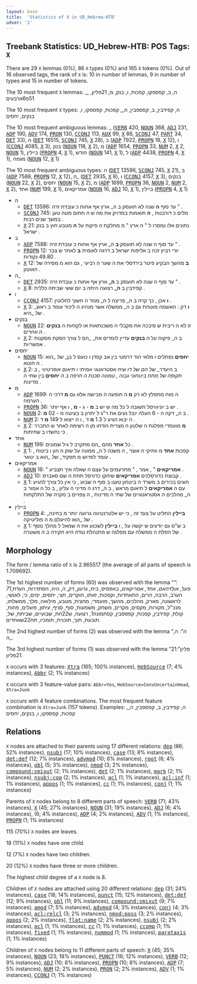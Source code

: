 ```yaml
---
layout: base
title:  'Statistics of X in UD_Hebrew-HTB'
udver: '2'
---
```


## Treebank Statistics: UD_Hebrew-HTB: POS Tags: `X`

There are 29 `X` lemmas (0%), 86 `X` types (0%) and 165 `X` tokens (0%).
Out of 16 observed tags, the rank of `X` is: 10 in number of lemmas, 9 in number of types and 15 in number of tokens.

The 10 most frequent `X` lemmas: _, ה, ב, קפספקו, קפכות, ו, בנק, מ, 21פליון, 51פ6ארבעים

The 10 most frequent `X` types:  ה, קפידבין, ב, קפספבין, ה_, קפכות, קפספקו, ו, בנקים, יחסים

The 10 most frequent ambiguous lemmas: _ (<tt><a href="he_htb-pos-VERB.html">VERB</a></tt> 420, <tt><a href="he_htb-pos-NOUN.html">NOUN</a></tt> 368, <tt><a href="he_htb-pos-ADJ.html">ADJ</a></tt> 231, <tt><a href="he_htb-pos-ADP.html">ADP</a></tt> 190, <tt><a href="he_htb-pos-ADV.html">ADV</a></tt> 174, <tt><a href="he_htb-pos-PRON.html">PRON</a></tt> 130, <tt><a href="he_htb-pos-CCONJ.html">CCONJ</a></tt> 113, <tt><a href="he_htb-pos-AUX.html">AUX</a></tt> 99, <tt><a href="he_htb-pos-X.html">X</a></tt> 86, <tt><a href="he_htb-pos-SCONJ.html">SCONJ</a></tt> 47, <tt><a href="he_htb-pos-PART.html">PART</a></tt> 34, <tt><a href="he_htb-pos-DET.html">DET</a></tt> 33), ה (<tt><a href="he_htb-pos-DET.html">DET</a></tt> 16515, <tt><a href="he_htb-pos-SCONJ.html">SCONJ</a></tt> 745, <tt><a href="he_htb-pos-X.html">X</a></tt> 28), ב (<tt><a href="he_htb-pos-ADP.html">ADP</a></tt> 7922, <tt><a href="he_htb-pos-PROPN.html">PROPN</a></tt> 18, <tt><a href="he_htb-pos-X.html">X</a></tt> 12), ו (<tt><a href="he_htb-pos-CCONJ.html">CCONJ</a></tt> 4085, <tt><a href="he_htb-pos-X.html">X</a></tt> 3), בנק (<tt><a href="he_htb-pos-NOUN.html">NOUN</a></tt> 118, <tt><a href="he_htb-pos-X.html">X</a></tt> 2), מ (<tt><a href="he_htb-pos-ADP.html">ADP</a></tt> 1654, <tt><a href="he_htb-pos-PROPN.html">PROPN</a></tt> 33, <tt><a href="he_htb-pos-NUM.html">NUM</a></tt> 2, <tt><a href="he_htb-pos-X.html">X</a></tt> 2, <tt><a href="he_htb-pos-NOUN.html">NOUN</a></tt> 1), ביילין (<tt><a href="he_htb-pos-PROPN.html">PROPN</a></tt> 4, <tt><a href="he_htb-pos-X.html">X</a></tt> 1), חודש (<tt><a href="he_htb-pos-NOUN.html">NOUN</a></tt> 141, <tt><a href="he_htb-pos-X.html">X</a></tt> 1), ל (<tt><a href="he_htb-pos-ADP.html">ADP</a></tt> 4438, <tt><a href="he_htb-pos-PROPN.html">PROPN</a></tt> 4, <tt><a href="he_htb-pos-X.html">X</a></tt> 1), מגמה (<tt><a href="he_htb-pos-NOUN.html">NOUN</a></tt> 12, <tt><a href="he_htb-pos-X.html">X</a></tt> 1)

The 10 most frequent ambiguous types:  ה (<tt><a href="he_htb-pos-DET.html">DET</a></tt> 13596, <tt><a href="he_htb-pos-SCONJ.html">SCONJ</a></tt> 745, <tt><a href="he_htb-pos-X.html">X</a></tt> 21), ב (<tt><a href="he_htb-pos-ADP.html">ADP</a></tt> 7588, <tt><a href="he_htb-pos-PROPN.html">PROPN</a></tt> 12, <tt><a href="he_htb-pos-X.html">X</a></tt> 12), ה_ (<tt><a href="he_htb-pos-DET.html">DET</a></tt> 2935, <tt><a href="he_htb-pos-X.html">X</a></tt> 8), ו (<tt><a href="he_htb-pos-CCONJ.html">CCONJ</a></tt> 4157, <tt><a href="he_htb-pos-X.html">X</a></tt> 3), בנקים (<tt><a href="he_htb-pos-NOUN.html">NOUN</a></tt> 22, <tt><a href="he_htb-pos-X.html">X</a></tt> 2), יחסים (<tt><a href="he_htb-pos-NOUN.html">NOUN</a></tt> 15, <tt><a href="he_htb-pos-X.html">X</a></tt> 2), מ (<tt><a href="he_htb-pos-ADP.html">ADP</a></tt> 1699, <tt><a href="he_htb-pos-PROPN.html">PROPN</a></tt> 36, <tt><a href="he_htb-pos-NOUN.html">NOUN</a></tt> 2, <tt><a href="he_htb-pos-NUM.html">NUM</a></tt> 2, <tt><a href="he_htb-pos-X.html">X</a></tt> 2), אחד (<tt><a href="he_htb-pos-NUM.html">NUM</a></tt> 199, <tt><a href="he_htb-pos-X.html">X</a></tt> 1), אמריקאים (<tt><a href="he_htb-pos-NOUN.html">NOUN</a></tt> 16, <tt><a href="he_htb-pos-ADJ.html">ADJ</a></tt> 10, <tt><a href="he_htb-pos-X.html">X</a></tt> 1), ביילין (<tt><a href="he_htb-pos-PROPN.html">PROPN</a></tt> 4, <tt><a href="he_htb-pos-X.html">X</a></tt> 1)


* ה
  * <tt><a href="he_htb-pos-DET.html">DET</a></tt> 13596: עד סוף <b>ה</b> שנה לא תועסק ב ה_ ארץ אף אחות כ עובדת זרה " .
  * <tt><a href="he_htb-pos-SCONJ.html">SCONJ</a></tt> 745: מלים כ דורבנות , <b>ה</b> תואמות במדויק את מה ש ה חתום מטה טען במשך שנים רבות .
  * <tt><a href="he_htb-pos-X.html">X</a></tt> 21: נתונים אלו נמסרו ל " ה ארץ " מ מחלקת ה פיקוח על <b>ה</b> מטבע חוץ ב בנק ישראל .
* ב
  * <tt><a href="he_htb-pos-ADP.html">ADP</a></tt> 7588: עד סוף ה שנה לא תועסק <b>ב</b> ה_ ארץ אף אחות כ עובדת זרה " .
  * <tt><a href="he_htb-pos-PROPN.html">PROPN</a></tt> 12: יורי רביץ זכה ב אליפות ישראל ב דרגה לאומית <b>ב</b> לאחר ש צבר 49.80 נקודות .
  * <tt><a href="he_htb-pos-X.html">X</a></tt> 12: <b>ב</b> מהשך הבקיע פיטר בירדסלי את ה שער ה רביעי , גם הוא מ מסירה של האוטון .
* ה_
  * <tt><a href="he_htb-pos-DET.html">DET</a></tt> 2935: עד סוף ה שנה לא תועסק ב <b>ה_</b> ארץ אף אחות כ עובדת זרה " .
  * <tt><a href="he_htb-pos-X.html">X</a></tt> 8: קפידבין ב <b>ה_</b> רצועה היתה ב יום ששי שביתה כללית .
* ו
  * <tt><a href="he_htb-pos-CCONJ.html">CCONJ</a></tt> 4157: <b>ו</b> אכן , כך קרה ב ה_ פריצה ל ה_ מנזר ה חשוך לחלוטין .
  * <tt><a href="he_htb-pos-X.html">X</a></tt> 3: <b>ו</b> דק : האשמה מוטחת גם ב ה_ ממשלה אשר מנהיג ה ליכוד עומד ב ראש_ _של_ _היא .
* בנקים
  * <tt><a href="he_htb-pos-NOUN.html">NOUN</a></tt> 22: זו לא ה ריבית ש סיבכה את מקבלי ה משכנתאות או לקוחות ה <b>בנקים</b> ה אחרים .
  * <tt><a href="he_htb-pos-X.html">X</a></tt> 2: ב ה_ פיקוח על ה <b>בנקים</b> עדיין לומדים את_ _הם ל צורך הסקת מסקנות אפשריות .
* יחסים
  * <tt><a href="he_htb-pos-NOUN.html">NOUN</a></tt> 15: <b>יחסים</b> נפתלים ו מלאי הוד דרמטי בין אב קפדן ו כועס ל בן_ _של_ _הוא ה חוטא .
  * <tt><a href="he_htb-pos-X.html">X</a></tt> 2: ב היעדר_ _של_ _הם של דו שיח אסטראטגי אמיתי ו תיאום אופרטיווי , ב תקופה של מתח ביטחוני גבוה , טמונה סכנת ה חרפה ב ה_ <b>יחסים</b> בין שתי ה מדינות .
* מ
  * <tt><a href="he_htb-pos-ADP.html">ADP</a></tt> 1699: ה מוח מתפלץ לא רק <b>מ</b> ה תופעה ה מבישה אלא גם <b>מ</b> דרכי ה הערמה .
  * <tt><a href="he_htb-pos-PROPN.html">PROPN</a></tt> 36: יש ב יוניוורסל תשובה ל כל מה ש יש ב <b>מ</b> - ג - <b>מ</b> , ו אף יותר .
  * <tt><a href="he_htb-pos-NOUN.html">NOUN</a></tt> 2: ב ה_ דקה ה - 6 העלה יובל נעים את ר"ג ל יתרון ב בעיטה מ - 02 <b>מ</b> .
  * <tt><a href="he_htb-pos-NUM.html">NUM</a></tt> 2: ה יבוא הגיע ל 1.3 <b>מ</b> ד , ו ה ייצוא ל 149 <b>מ</b> ד .
  * <tt><a href="he_htb-pos-X.html">X</a></tt> 2: <b>מ</b> מועמדי מפלגת ה שלטון ה מצרית הודחו מן ה רשימה לאחר ש התברר כי נחשדו ב שחיתות .
* אחד
  * <tt><a href="he_htb-pos-NUM.html">NUM</a></tt> 199: כל <b>אחד</b> מהם _הם מתקרב ל גיל שמונים .
  * <tt><a href="he_htb-pos-X.html">X</a></tt> 1: קפכות <b>אחד</b> מ וותיקי ה אוצר , ה משנה ל ה_ ממונה על שוק ה הון ו ביטוח , עומד לפרוש מ תפקיד_ _של_ _הוא ב ינואר .
* אמריקאים
  * <tt><a href="he_htb-pos-NOUN.html">NOUN</a></tt> 16: " <b>אמריקאים</b> " , אמר , " מתרעמים על עצם ה שאלה איך תצביע .
  * <tt><a href="he_htb-pos-ADJ.html">ADJ</a></tt> 10: קבוצת כדורסלנים <b>אמריקאים</b> שיחקו כדורסל תחת ה שם סאברס .
  * <tt><a href="he_htb-pos-X.html">X</a></tt> 1: חוגים בכירים ב משרד ה ביטחון טענו ב סוף ה שבוע , כי אין כל צורך להגיע עם ה <b>אמריקאים</b> ל תיאום מראש , ב ה_ דרג ה מדיני ה עליון , ב כל ה אמור ב ה_ מהלכים ה אסטראטגיים של שתי ה מדינות , ה צפויים ב מקרה של התלקחות .
* ביילין
  * <tt><a href="he_htb-pos-PROPN.html">PROPN</a></tt> 4: <b>ביילין</b> החליט על צעד זה , כי יש אלטרנטיווה גרועה יותר מ בחינה_ _של_ _הוא להיעלם מ ה פוליטיקה .
  * <tt><a href="he_htb-pos-X.html">X</a></tt> 1: ב ש"ס גם יודעים ש יקשה על , ו <b>ביילין</b> לשכנע את ה שמאל ל מהלך נוסף של הפלת ה ממשלה עם מפלגה ש מתנהלת נגדה _היא חקירה ב ה_ משטרה .

## Morphology

The form / lemma ratio of `X` is 2.965517 (the average of all parts of speech is 1.709692).

The 1st highest number of forms (60) was observed with the lemma “_”: 71פעל, אולדהאם, אחד, אמריקאים, באפסיס, בית, גרעון, דק, ה_, היה, הסתדרות, העדת, הערב, הרבה, הרים, התאחדות, וקפכות, זאתו, חוקרים, חצי, יחסים, ימים, כי, לאנשי, לראשונה, מארק, מהלכים, מהשך, מועמדי, מחצית, מטבע, מילואה, מלך, ממשלתו, מנכ"ל, מקורות, מקסים, מקרים, משחק, משמעות, סוף, סניף, עיתון, פועלים, פחות, קולת, קפידבין, קפכות, קפספבין, קפתמונה1, רצועה, ש22חת, שבועיים, שביתת, של, תובעת, תוך, תוכנית, תומכיו, תח22שאחדים.

The 2nd highest number of forms (2) was observed with the lemma “ה”: ה, ה_.

The 3rd highest number of forms (1) was observed with the lemma “21פליון”: 21פליון.

`X` occurs with 3 features: <tt><a href="he_htb-feat-Xtra.html">Xtra</a></tt> (165; 100% instances), <tt><a href="he_htb-feat-HebSource.html">HebSource</a></tt> (7; 4% instances), <tt><a href="he_htb-feat-Abbr.html">Abbr</a></tt> (2; 1% instances)

`X` occurs with 3 feature-value pairs: `Abbr=Yes`, `HebSource=ConvUncertainHead`, `Xtra=Junk`

`X` occurs with 4 feature combinations.
The most frequent feature combination is `Xtra=Junk` (157 tokens).
Examples: ה, קפידבין, ב, קפספבין, ה_, קפכות, קפספקו, ו, בנקים, יחסים


## Relations

`X` nodes are attached to their parents using 17 different relations: <tt><a href="he_htb-dep-dep.html">dep</a></tt> (86; 52% instances), <tt><a href="he_htb-dep-nsubj.html">nsubj</a></tt> (17; 10% instances), <tt><a href="he_htb-dep-case.html">case</a></tt> (13; 8% instances), <tt><a href="he_htb-dep-det-def.html">det:def</a></tt> (12; 7% instances), <tt><a href="he_htb-dep-advmod.html">advmod</a></tt> (10; 6% instances), <tt><a href="he_htb-dep-root.html">root</a></tt> (6; 4% instances), <tt><a href="he_htb-dep-obl.html">obl</a></tt> (5; 3% instances), <tt><a href="he_htb-dep-nmod.html">nmod</a></tt> (3; 2% instances), <tt><a href="he_htb-dep-compound-smixut.html">compound:smixut</a></tt> (2; 1% instances), <tt><a href="he_htb-dep-det.html">det</a></tt> (2; 1% instances), <tt><a href="he_htb-dep-mark.html">mark</a></tt> (2; 1% instances), <tt><a href="he_htb-dep-nsubj-cop.html">nsubj:cop</a></tt> (2; 1% instances), <tt><a href="he_htb-dep-acl.html">acl</a></tt> (1; 1% instances), <tt><a href="he_htb-dep-acl-inf.html">acl:inf</a></tt> (1; 1% instances), <tt><a href="he_htb-dep-appos.html">appos</a></tt> (1; 1% instances), <tt><a href="he_htb-dep-cc.html">cc</a></tt> (1; 1% instances), <tt><a href="he_htb-dep-conj.html">conj</a></tt> (1; 1% instances)

Parents of `X` nodes belong to 8 different parts of speech: <tt><a href="he_htb-pos-VERB.html">VERB</a></tt> (71; 43% instances), <tt><a href="he_htb-pos-X.html">X</a></tt> (45; 27% instances), <tt><a href="he_htb-pos-NOUN.html">NOUN</a></tt> (31; 19% instances), <tt><a href="he_htb-pos-ADJ.html">ADJ</a></tt> (6; 4% instances),  (6; 4% instances), <tt><a href="he_htb-pos-ADP.html">ADP</a></tt> (4; 2% instances), <tt><a href="he_htb-pos-ADV.html">ADV</a></tt> (1; 1% instances), <tt><a href="he_htb-pos-PROPN.html">PROPN</a></tt> (1; 1% instances)

115 (70%) `X` nodes are leaves.

18 (11%) `X` nodes have one child.

12 (7%) `X` nodes have two children.

20 (12%) `X` nodes have three or more children.

The highest child degree of a `X` node is 8.

Children of `X` nodes are attached using 20 different relations: <tt><a href="he_htb-dep-dep.html">dep</a></tt> (31; 24% instances), <tt><a href="he_htb-dep-case.html">case</a></tt> (18; 14% instances), <tt><a href="he_htb-dep-punct.html">punct</a></tt> (15; 12% instances), <tt><a href="he_htb-dep-det-def.html">det:def</a></tt> (12; 9% instances), <tt><a href="he_htb-dep-obl.html">obl</a></tt> (11; 9% instances), <tt><a href="he_htb-dep-compound-smixut.html">compound:smixut</a></tt> (9; 7% instances), <tt><a href="he_htb-dep-amod.html">amod</a></tt> (7; 5% instances), <tt><a href="he_htb-dep-advmod.html">advmod</a></tt> (4; 3% instances), <tt><a href="he_htb-dep-conj.html">conj</a></tt> (4; 3% instances), <tt><a href="he_htb-dep-acl-relcl.html">acl:relcl</a></tt> (3; 2% instances), <tt><a href="he_htb-dep-nmod-poss.html">nmod:poss</a></tt> (3; 2% instances), <tt><a href="he_htb-dep-appos.html">appos</a></tt> (2; 2% instances), <tt><a href="he_htb-dep-flat-name.html">flat:name</a></tt> (2; 2% instances), <tt><a href="he_htb-dep-nsubj.html">nsubj</a></tt> (2; 2% instances), <tt><a href="he_htb-dep-acl.html">acl</a></tt> (1; 1% instances), <tt><a href="he_htb-dep-cc.html">cc</a></tt> (1; 1% instances), <tt><a href="he_htb-dep-ccomp.html">ccomp</a></tt> (1; 1% instances), <tt><a href="he_htb-dep-fixed.html">fixed</a></tt> (1; 1% instances), <tt><a href="he_htb-dep-nummod.html">nummod</a></tt> (1; 1% instances), <tt><a href="he_htb-dep-parataxis.html">parataxis</a></tt> (1; 1% instances)

Children of `X` nodes belong to 11 different parts of speech: <tt><a href="he_htb-pos-X.html">X</a></tt> (45; 35% instances), <tt><a href="he_htb-pos-NOUN.html">NOUN</a></tt> (23; 18% instances), <tt><a href="he_htb-pos-PUNCT.html">PUNCT</a></tt> (16; 12% instances), <tt><a href="he_htb-pos-VERB.html">VERB</a></tt> (12; 9% instances), <tt><a href="he_htb-pos-ADJ.html">ADJ</a></tt> (10; 8% instances), <tt><a href="he_htb-pos-PROPN.html">PROPN</a></tt> (10; 8% instances), <tt><a href="he_htb-pos-ADP.html">ADP</a></tt> (7; 5% instances), <tt><a href="he_htb-pos-NUM.html">NUM</a></tt> (2; 2% instances), <tt><a href="he_htb-pos-PRON.html">PRON</a></tt> (2; 2% instances), <tt><a href="he_htb-pos-ADV.html">ADV</a></tt> (1; 1% instances), <tt><a href="he_htb-pos-CCONJ.html">CCONJ</a></tt> (1; 1% instances)

